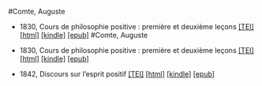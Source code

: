 #Comte, Auguste

* 1830, Cours de philosophie positive : première et deuxième leçons  <a class="file tei" href="https://hurlus.github.io/tei/comte1830_cours-philosophie-positive.xml">[TEI]</a>  <a class="file html" href="https://hurlus.github.io/comte/comte1830_cours-philosophie-positive.html">[html]</a>  <a class="file mobi" href="https://hurlus.github.io/comte/comte1830_cours-philosophie-positive.mobi">[kindle]</a>  <a class="file epub" href="https://hurlus.github.io/comte/comte1830_cours-philosophie-positive.epub">[epub]</a> 
#Comte, Auguste

* 1830, Cours de philosophie positive : première et deuxième leçons  <a class="file tei" href="https://hurlus.github.io/tei/comte1830_cours-philosophie-positive.xml">[TEI]</a>  <a class="file html" href="https://hurlus.github.io/comte/comte1830_cours-philosophie-positive.html">[html]</a>  <a class="file mobi" href="https://hurlus.github.io/comte/comte1830_cours-philosophie-positive.mobi">[kindle]</a>  <a class="file epub" href="https://hurlus.github.io/comte/comte1830_cours-philosophie-positive.epub">[epub]</a> 
* 1842, Discours sur l’esprit positif  <a class="file tei" href="https://hurlus.github.io/tei/comte1842_discours-esprit-positif.xml">[TEI]</a>  <a class="file html" href="https://hurlus.github.io/comte/comte1842_discours-esprit-positif.html">[html]</a>  <a class="file mobi" href="https://hurlus.github.io/comte/comte1842_discours-esprit-positif.mobi">[kindle]</a>  <a class="file epub" href="https://hurlus.github.io/comte/comte1842_discours-esprit-positif.epub">[epub]</a> 
